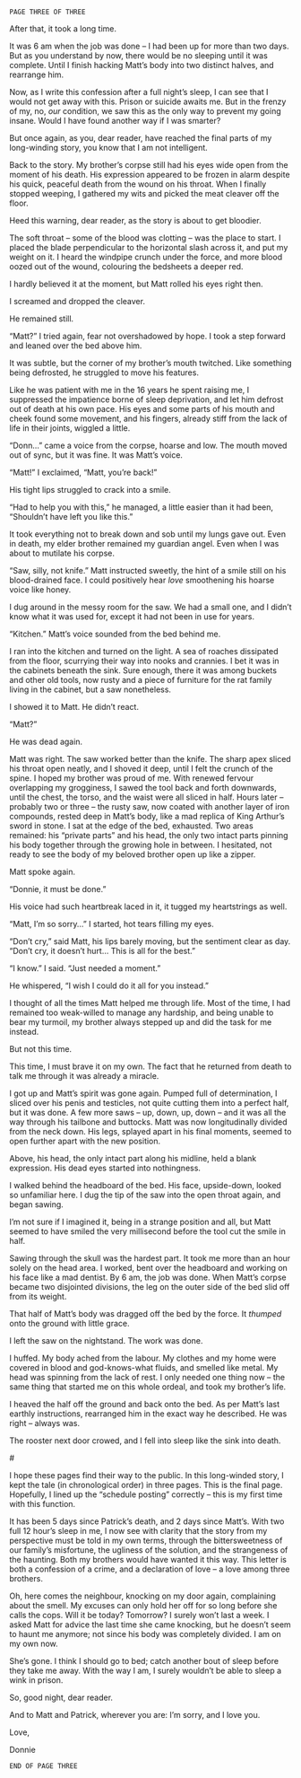 `PAGE THREE OF THREE`

After that, it took a long time.

It was 6 am when the job was done – I had been up for more than two days. But as you understand by now, there would be no sleeping until it was complete. Until I finish hacking Matt’s body into two distinct halves, and rearrange him. 

Now, as I write this confession after a full night’s sleep, I can see that I would not get away with this. Prison or suicide awaits me. But in the frenzy of my, no, *our* condition, we saw this as the only way to prevent my going insane. Would I have found another way if I was smarter?

But once again, as you, dear reader, have reached the final parts of my long-winding story, you know that I am not intelligent. 

Back to the story. My brother’s corpse still had his eyes wide open from the moment of his death. His expression appeared to be frozen in alarm despite his quick, peaceful death from the wound on his throat. When I finally stopped weeping, I gathered my wits and picked the meat cleaver off the floor.

Heed this warning, dear reader, as the story is about to get bloodier. 

The soft throat – some of the blood was clotting – was the place to start. I placed the blade perpendicular to the horizontal slash across it, and put my weight on it. I heard the windpipe crunch under the force, and more blood oozed out of the wound, colouring the bedsheets a deeper red. 

I hardly believed it at the moment, but Matt rolled his eyes right then. 

I screamed and dropped the cleaver. 

He remained still. 

“Matt?” I tried again, fear not overshadowed by hope. I took a step forward and leaned over the bed above him. 

It was subtle, but the corner of my brother’s mouth twitched. Like something being defrosted, he struggled to move his features. 

Like he was patient with me in the 16 years he spent raising me, I suppressed the impatience borne of sleep deprivation, and let him defrost out of death at his own pace. His eyes and some parts of his mouth and cheek found some movement, and his fingers, already stiff from the lack of life in their joints, wiggled a little. 

“Donn…” came a voice from the corpse, hoarse and low. The mouth moved out of sync, but it was fine. It was Matt’s voice. 

“Matt!” I exclaimed, “Matt, you’re back!”

His tight lips struggled to crack into a smile. 

“Had to help you with this,” he managed, a little easier than it had been, “Shouldn’t have left you like this.”

It took everything not to break down and sob until my lungs gave out. Even in death, my elder brother remained my guardian angel. Even when I was about to mutilate his corpse. 

“Saw, silly, not knife.” Matt instructed sweetly, the hint of a smile still on his blood-drained face. I could positively hear *love* smoothening his hoarse voice like honey. 

I dug around in the messy room for the saw. We had a small one, and I didn’t know what it was used for, except it had not been in use for years. 

“Kitchen.” Matt’s voice sounded from the bed behind me. 

I ran into the kitchen and turned on the light. A sea of roaches dissipated from the floor, scurrying their way into nooks and crannies. I bet it was in the cabinets beneath the sink. Sure enough, there it was among buckets and other old tools, now rusty and a piece of furniture for the rat family living in the cabinet, but a saw nonetheless.

I showed it to Matt. He didn’t react. 

“Matt?”

He was dead again. 

Matt was right. The saw worked better than the knife. The sharp apex sliced his throat open neatly, and I shoved it deep, until I felt the crunch of the spine. I hoped my brother was proud of me. With renewed fervour overlapping my grogginess, I sawed the tool back and forth downwards, until the chest, the torso, and the waist were all sliced in half. Hours later – probably two or three – the rusty saw, now coated with another layer of iron compounds, rested deep in Matt’s body, like a mad replica of King Arthur’s sword in stone. I sat at the edge of the bed, exhausted. Two areas remained: his “private parts” and his head, the only two intact parts pinning his body together through the growing hole in between. I hesitated, not ready to see the body of my beloved brother open up like a zipper. 

Matt spoke again.

“Donnie, it must be done.”

His voice had such heartbreak laced in it, it tugged my heartstrings as well. 

“Matt, I’m so sorry…” I started, hot tears filling my eyes. 

“Don’t cry,” said Matt, his lips barely moving, but the sentiment clear as day. “Don’t cry, it doesn’t hurt… This is all for the best.”

“I know.” I said. “Just needed a moment.”

He whispered, “I wish I could do it all for you instead.” 

I thought of all the times Matt helped me through life. Most of the time, I had remained too weak-willed to manage any hardship, and being unable to bear my turmoil, my brother always stepped up and did the task for me instead. 

But not this time. 

This time, I must brave it on my own. The fact that he returned from death to talk me through it was already a miracle. 

I got up and Matt’s spirit was gone again. Pumped full of determination, I sliced over his penis and testicles, not quite cutting them into a perfect half, but it was done. A few more saws – up, down, up, down – and it was all the way through his tailbone and buttocks. Matt was now longitudinally divided from the neck down. His legs, splayed apart in his final moments, seemed to open further apart with the new position. 

Above, his head, the only intact part along his midline, held a blank expression. His dead eyes started into nothingness. 

I walked behind the headboard of the bed. His face, upside-down, looked so unfamiliar here. I dug the tip of the saw into the open throat again, and began sawing. 

I’m not sure if I imagined it, being in a strange position and all, but Matt seemed to have smiled the very millisecond before the tool cut the smile in half. 

Sawing through the skull was the hardest part. It took me more than an hour solely on the head area. I worked, bent over the headboard and working on his face like a mad dentist. By 6 am, the job was done. When Matt’s corpse became two disjointed divisions, the leg on the outer side of the bed slid off from its weight. 

That half of Matt’s body was dragged off the bed by the force. It *thumped* onto the ground with little grace. 

I left the saw on the nightstand. The work was done. 

I huffed. My body ached from the labour. My clothes and my home were covered in blood and god-knows-what fluids, and smelled like metal. My head was spinning from the lack of rest. I only needed one thing now – the same thing that started me on this whole ordeal, and took my brother’s life. 

I heaved the half off the ground and back onto the bed. As per Matt’s last earthly instructions, rearranged him in the exact way he described. He was right – always was. 

The rooster next door crowed, and I fell into sleep like the sink into death. 

\#

I hope these pages find their way to the public. In this long-winded story, I kept the tale (in chronological order) in three pages. This is the final page. Hopefully, I lined up the “schedule posting” correctly – this is my first time with this function. 

It has been 5 days since Patrick’s death, and 2 days since Matt’s. With two full 12 hour’s sleep in me, I now see with clarity that the story from my perspective must be told in my own terms, through the bittersweetness of our family’s misfortune, the ugliness of the solution, and the strangeness of the haunting. Both my brothers would have wanted it this way. This letter is both a confession of a crime, and a declaration of love – a love among three brothers.

Oh, here comes the neighbour, knocking on my door again, complaining about the smell. My excuses can only hold her off for so long before she calls the cops. Will it be today? Tomorrow? I surely won’t last a week. I asked Matt for advice the last time she came knocking, but he doesn’t seem to haunt me anymore; not since his body was completely divided. I am on my own now. 

She’s gone. I think I should go to bed; catch another bout of sleep before they take me away. With the way I am, I surely wouldn’t be able to sleep a wink in prison. 

So, good night, dear reader. 

And to Matt and Patrick, wherever you are: I’m sorry, and I love you. 

Love, 

Donnie 

`END OF PAGE THREE`